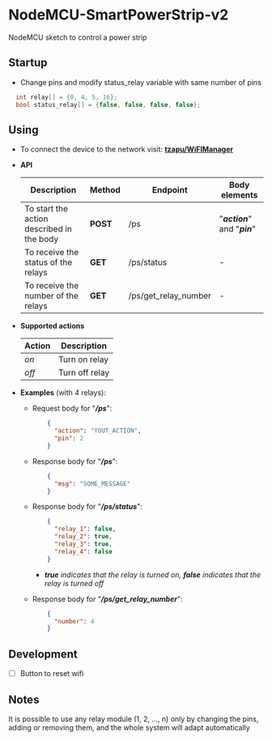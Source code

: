 # NodeMCU-SmartPowerStrip-v2

NodeMCU sketch to control a power strip

## Startup

- Change pins and modify status_relay variable with same number of pins
```cpp
  int relay[] = {0, 4, 5, 16};
  bool status_relay[] = {false, false, false, false};
```

## Using

- To connect the device to the network visit: __[tzapu/WiFIManager](https://github.com/tzapu/WiFiManager)__

- __API__

  | Description | Method | Endpoint | Body elements |
  | --- | --- | --- | --- |
  | To start the action described in the body | __POST__ | /ps | "*__action__*" and "*__pin__*" |
  | To receive the status of the relays | __GET__ | /ps/status | - |
  | To receive the number of the relays | __GET__ | /ps/get_relay_number | - |

- __Supported actions__

    | Action | Description |
    | --- | --- |
    | *on* | Turn on relay |
    | *off* | Turn off relay |

- __Examples__ (with 4 relays):
  
  - Request body for "*__/ps__*":
    ```json
        {
          "action": "YOUT_ACTION",
          "pin": 2
        }
    ```

  - Response body for "*__/ps__*":
    ```json
        {
          "msg": "SOME_MESSAGE"
        }
    ```
  
  - Response body for "*__/ps/status__*":
    ```json
        {
          "relay_1": false,
          "relay_2": true,
          "relay_3": true,
          "relay_4": false
        }
    ```
    * ___true__ indicates that the relay is turned on, __false__ indicates that the relay is turned off_

  - Response body for "*__/ps/get_relay_number__*":
    ```json
        {
          "number": 4
        }
    ```

## Development

- [ ] Button to reset wifi

## Notes

It is possible to use any relay module (1, 2, ..., n) only by changing the pins, adding or removing them, and the whole system will adapt automatically